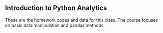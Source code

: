 ## Introduction to Python Analytics
These are the homework codes and data for this class.
The course focuses on basic data manipulation and pandas methods.
